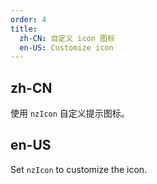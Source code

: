 ```yaml
---
order: 4
title:
  zh-CN: 自定义 icon 图标
  en-US: Customize icon
---
```


## zh-CN

使用 `nzIcon` 自定义提示图标。

## en-US

Set `nzIcon` to customize the icon.
